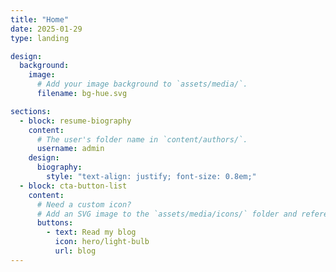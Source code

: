 ```yaml
---
title: "Home"
date: 2025-01-29
type: landing

design:
  background:
    image:
      # Add your image background to `assets/media/`.
      filename: bg-hue.svg

sections:
  - block: resume-biography
    content:
      # The user's folder name in `content/authors/`.
      username: admin
    design:
      biography:
        style: "text-align: justify; font-size: 0.8em;"
  - block: cta-button-list
    content:
      # Need a custom icon?
      # Add an SVG image to the `assets/media/icons/` folder and reference it in the `icon` field below.
      buttons:
        - text: Read my blog
          icon: hero/light-bulb
          url: blog
---
```

